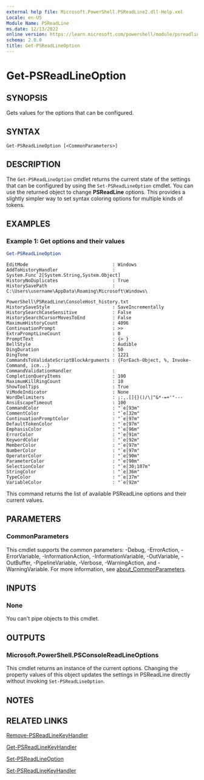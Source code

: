 ```yaml
---
external help file: Microsoft.PowerShell.PSReadLine2.dll-Help.xml
Locale: en-US
Module Name: PSReadLine
ms.date: 12/13/2022
online version: https://learn.microsoft.com/powershell/module/psreadline/get-psreadlineoption?view=powershell-7.2&WT.mc_id=ps-gethelp
schema: 2.0.0
title: Get-PSReadLineOption
---
```


# Get-PSReadLineOption

## SYNOPSIS
Gets values for the options that can be configured.

## SYNTAX

```
Get-PSReadLineOption [<CommonParameters>]
```

## DESCRIPTION

The `Get-PSReadLineOption` cmdlet returns the current state of the settings that can be configured
by using the `Set-PSReadLineOption` cmdlet. You can use the returned object to change
**PSReadLine** options. This provides a slightly simpler way to set syntax coloring options for
multiple kinds of tokens.

## EXAMPLES

### Example 1: Get options and their values

```powershell
Get-PSReadLineOption
```

```Output
EditMode                               : Windows
AddToHistoryHandler                    : System.Func`2[System.String,System.Object]
HistoryNoDuplicates                    : True
HistorySavePath                        : C:\Users\username\AppData\Roaming\Microsoft\Windows\
                                         PowerShell\PSReadLine\ConsoleHost_history.txt
HistorySaveStyle                       : SaveIncrementally
HistorySearchCaseSensitive             : False
HistorySearchCursorMovesToEnd          : False
MaximumHistoryCount                    : 4096
ContinuationPrompt                     : >>
ExtraPromptLineCount                   : 0
PromptText                             : {> }
BellStyle                              : Audible
DingDuration                           : 50
DingTone                               : 1221
CommandsToValidateScriptBlockArguments : {ForEach-Object, %, Invoke-Command, icm...}
CommandValidationHandler               :
CompletionQueryItems                   : 100
MaximumKillRingCount                   : 10
ShowToolTips                           : True
ViModeIndicator                        : None
WordDelimiters                         : ;:,.[]{}()/\|^&*-=+'"---
AnsiEscapeTimeout                      : 100
CommandColor                           : "`e[93m"
CommentColor                           : "`e[32m"
ContinuationPromptColor                : "`e[97m"
DefaultTokenColor                      : "`e[97m"
EmphasisColor                          : "`e[96m"
ErrorColor                             : "`e[91m"
KeywordColor                           : "`e[92m"
MemberColor                            : "`e[97m"
NumberColor                            : "`e[97m"
OperatorColor                          : "`e[90m"
ParameterColor                         : "`e[90m"
SelectionColor                         : "`e[30;107m"
StringColor                            : "`e[36m"
TypeColor                              : "`e[37m"
VariableColor                          : "`e[92m"
```

This command returns the list of available PSReadLine options and their current values.

## PARAMETERS

### CommonParameters

This cmdlet supports the common parameters: -Debug, -ErrorAction, -ErrorVariable,
-InformationAction, -InformationVariable, -OutVariable, -OutBuffer, -PipelineVariable, -Verbose,
-WarningAction, and -WarningVariable. For more information, see
[about_CommonParameters](http://go.microsoft.com/fwlink/?LinkID=113216).

## INPUTS

### None

You can't pipe objects to this cmdlet.

## OUTPUTS

### Microsoft.PowerShell.PSConsoleReadLineOptions

This cmdlet returns an instance of the current options. Changing the property values of this object
updates the settings in PSReadLine directly without invoking `Set-PSReadLineOption`.

## NOTES

## RELATED LINKS

[Remove-PSReadLineKeyHandler](Remove-PSReadLineKeyHandler.md)

[Get-PSReadLineKeyHandler](Get-PSReadLineKeyHandler.md)

[Set-PSReadLineOption](Set-PSReadLineOption.md)

[Set-PSReadLineKeyHandler](Set-PSReadLineKeyHandler.md)
